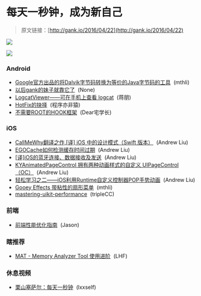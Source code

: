 # 每天一秒钟，成为新自己

> 原文链接：[http://gank.io/2016/04/22](http://gank.io/2016/04/22)

![](http://ww2.sinaimg.cn/large/610dc034gw1f35cxyferej20dw0i2789.jpg)

![](http://ww3.sinaimg.cn/large/610dc034gw1f35d143tfej20le0amjs2.jpg)

### Android

* [Google官方出品的将Dalvik字节码转换为等价的Java字节码的工具](https://github.com/google/enjarify) &nbsp;(mthli)
* [以后gank的妹子就靠它了](https://github.com/flyou/girls) &nbsp;(None)
* [LogcatViewer&mdash;&mdash;可在手机上查看 logcat](https://github.com/fatangare/LogcatViewer) &nbsp;(蒋朋)
* [HotFix的抉择](http://mp.weixin.qq.com/s?__biz=MzIxNDE1NjQ2Mw==&amp;mid=2649872243&amp;idx=1&amp;sn=e4998ed201087249de74731beb9ea423) &nbsp;(程序亦非猿)
* [不需要ROOT的HOOK框架](https://github.com/asLody/legend) &nbsp;(Dear宅学长)

### iOS

* [CallMeWhy翻译之作,[译] iOS 中的设计模式（Swift 版本）](http://blog.callmewhy.com/2015/03/01/introducing-ios-design-patterns-in-swift-part-2/) &nbsp;(Andrew Liu)
* [EGOCache如何检测缓存时间过期](http://www.superqq.com/blog/2015/07/02/egocacheru-he-jian-ce-huan-cun-shi-jian-guo-qi/) &nbsp;(Andrew Liu)
* [[译]iOS的蓝牙连接、数据接收及发送](http://blog.csdn.net/dolacmeng/article/details/46457487) &nbsp;(Andrew Liu)
* [KYAnimatedPageControl 拥有两种动画样式的自定义 UIPageControl（OC）](https://github.com/KittenYang/KYAnimatedPageControl) &nbsp;(Andrew Liu)
* [轻松学习之二&mdash;&mdash;iOS利用Runtime自定义控制器POP手势动画](http://www.jianshu.com/p/d39f7d22db6c) &nbsp;(Andrew Liu)
* [Gooey Effects 带粘性的扇形菜单](https://github.com/KittenYang/KYGooeyMenu) &nbsp;(mthli)
* [mastering-uikit-performance](https://yalantis.com/blog/mastering-uikit-performance/) &nbsp;(tripleCC)

### 前端

* [前端性能优化指南](https://github.com/kahn1990/web_performance_optimization) &nbsp;(Jason)

### 瞎推荐

* [MAT - Memory Analyzer Tool 使用进阶](http://www.lightskystreet.com/2015/09/01/mat_usage/) &nbsp;(LHF)

### 休息视频

* [栗山塞萨尔：每天一秒钟](http://v.youku.com/v_show/id_XNzg5MzUyNjEy.html?from=s1.8-1-1.2) &nbsp;(lxxself)

